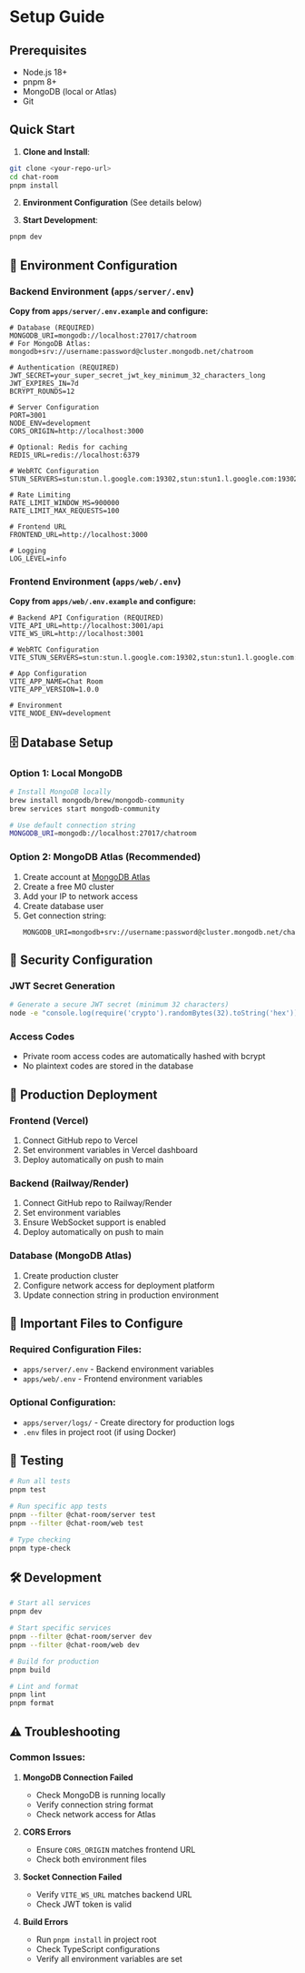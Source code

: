 # Setup Guide

## Prerequisites

- Node.js 18+ 
- pnpm 8+
- MongoDB (local or Atlas)
- Git

## Quick Start

1. **Clone and Install**:
```bash
git clone <your-repo-url>
cd chat-room
pnpm install
```

2. **Environment Configuration** (See details below)

3. **Start Development**:
```bash
pnpm dev
```

## 🔧 Environment Configuration

### Backend Environment (`apps/server/.env`)

**Copy from `apps/server/.env.example` and configure:**

```env
# Database (REQUIRED)
MONGODB_URI=mongodb://localhost:27017/chatroom
# For MongoDB Atlas: mongodb+srv://username:password@cluster.mongodb.net/chatroom

# Authentication (REQUIRED)
JWT_SECRET=your_super_secret_jwt_key_minimum_32_characters_long
JWT_EXPIRES_IN=7d
BCRYPT_ROUNDS=12

# Server Configuration
PORT=3001
NODE_ENV=development
CORS_ORIGIN=http://localhost:3000

# Optional: Redis for caching
REDIS_URL=redis://localhost:6379

# WebRTC Configuration
STUN_SERVERS=stun:stun.l.google.com:19302,stun:stun1.l.google.com:19302

# Rate Limiting
RATE_LIMIT_WINDOW_MS=900000
RATE_LIMIT_MAX_REQUESTS=100

# Frontend URL
FRONTEND_URL=http://localhost:3000

# Logging
LOG_LEVEL=info
```

### Frontend Environment (`apps/web/.env`)

**Copy from `apps/web/.env.example` and configure:**

```env
# Backend API Configuration (REQUIRED)
VITE_API_URL=http://localhost:3001/api
VITE_WS_URL=http://localhost:3001

# WebRTC Configuration
VITE_STUN_SERVERS=stun:stun.l.google.com:19302,stun:stun1.l.google.com:19302

# App Configuration
VITE_APP_NAME=Chat Room
VITE_APP_VERSION=1.0.0

# Environment
VITE_NODE_ENV=development
```

## 🗄️ Database Setup

### Option 1: Local MongoDB
```bash
# Install MongoDB locally
brew install mongodb/brew/mongodb-community
brew services start mongodb-community

# Use default connection string
MONGODB_URI=mongodb://localhost:27017/chatroom
```

### Option 2: MongoDB Atlas (Recommended)
1. Create account at [MongoDB Atlas](https://www.mongodb.com/atlas)
2. Create a free M0 cluster
3. Add your IP to network access
4. Create database user
5. Get connection string:
   ```
   MONGODB_URI=mongodb+srv://username:password@cluster.mongodb.net/chatroom
   ```

## 🔐 Security Configuration

### JWT Secret Generation
```bash
# Generate a secure JWT secret (minimum 32 characters)
node -e "console.log(require('crypto').randomBytes(32).toString('hex'))"
```

### Access Codes
- Private room access codes are automatically hashed with bcrypt
- No plaintext codes are stored in the database

## 🚀 Production Deployment

### Frontend (Vercel)
1. Connect GitHub repo to Vercel
2. Set environment variables in Vercel dashboard
3. Deploy automatically on push to main

### Backend (Railway/Render)
1. Connect GitHub repo to Railway/Render
2. Set environment variables
3. Ensure WebSocket support is enabled
4. Deploy automatically on push to main

### Database (MongoDB Atlas)
1. Create production cluster
2. Configure network access for deployment platform
3. Update connection string in production environment

## 📁 Important Files to Configure

### Required Configuration Files:
- `apps/server/.env` - Backend environment variables
- `apps/web/.env` - Frontend environment variables

### Optional Configuration:
- `apps/server/logs/` - Create directory for production logs
- `.env` files in project root (if using Docker)

## 🧪 Testing

```bash
# Run all tests
pnpm test

# Run specific app tests
pnpm --filter @chat-room/server test
pnpm --filter @chat-room/web test

# Type checking
pnpm type-check
```

## 🛠️ Development

```bash
# Start all services
pnpm dev

# Start specific services
pnpm --filter @chat-room/server dev
pnpm --filter @chat-room/web dev

# Build for production
pnpm build

# Lint and format
pnpm lint
pnpm format
```

## ⚠️ Troubleshooting

### Common Issues:

1. **MongoDB Connection Failed**
   - Check MongoDB is running locally
   - Verify connection string format
   - Check network access for Atlas

2. **CORS Errors**
   - Ensure `CORS_ORIGIN` matches frontend URL
   - Check both environment files

3. **Socket Connection Failed**
   - Verify `VITE_WS_URL` matches backend URL
   - Check JWT token is valid

4. **Build Errors**
   - Run `pnpm install` in project root
   - Check TypeScript configurations
   - Verify all environment variables are set
